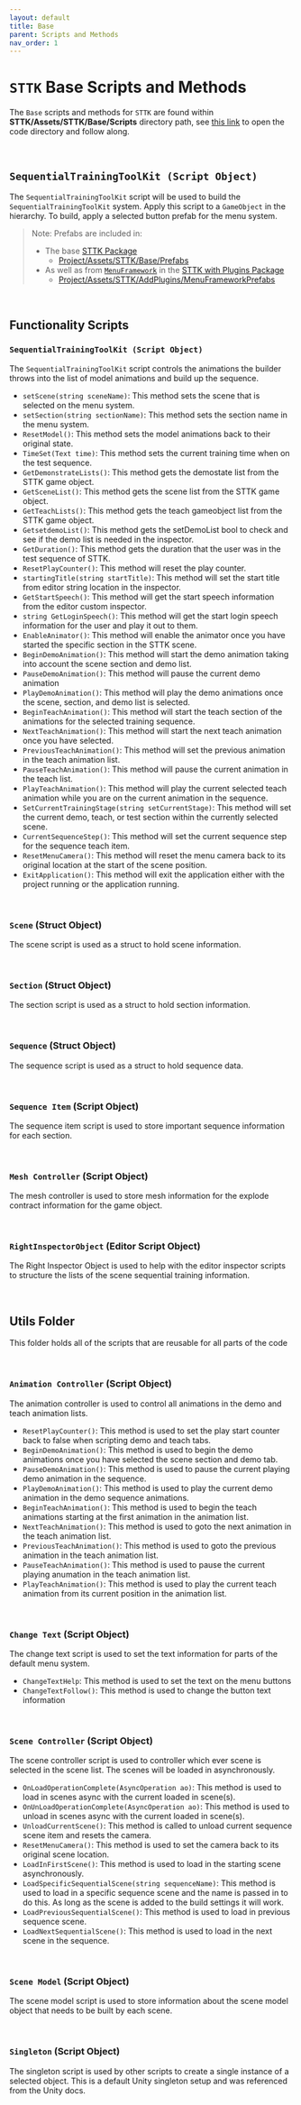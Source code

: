 ```yaml
---
layout: default
title: Base
parent: Scripts and Methods
nav_order: 1
---
```


# `STTK` Base Scripts and Methods
The `Base` scripts and methods for `STTK` are found within **STTK/Assets/STTK/Base/Scripts** directory path, see [this link](https://github.com/sandialabs/STTK/tree/main/STTK/Assets/STTK/Base/Scripts) to open the code directory and follow along. 

<br>

## `SequentialTrainingToolKit (Script Object)`
The `SequentialTrainingToolKit` script will be used to build the `SequentialTrainingToolKit` system.  Apply this script to a `GameObject` in the hierarchy. 
To build, apply a selected button prefab for the menu system.

>Note: Prefabs are included in:
>  - The base [STTK Package](https://github.com/sandialabs/STTK/blob/main/STTK_V1.unitypackage)
>    - [Project/Assets/STTK/Base/Prefabs](https://github.com/sandialabs/STTK/tree/main/STTK/Assets/STTK/Base/Prefabs)
>  - As well as from [`MenuFramework`](https://github.com/sandialabs/MenuFramework) in the [STTK with Plugins Package](https://github.com/sandialabs/STTK/blob/STTK-V1-with-Plugins/ExTK_V1_with_Plugins.unitypackage)
>    - [Project/Assets/STTK/AddPlugins/MenuFrameworkPrefabs](https://github.com/sandialabs/STTK/tree/STTK-V1-with-Plugins/STTK/Assets/STTK/AddPlugins/MenuFramework/Prefabs)


<br>

## Functionality Scripts

### `SequentialTrainingToolKit (Script Object)`
The `SequentialTrainingToolKit` script controls the animations the builder throws into the list of model animations and build up the sequence.
  - `setScene(string sceneName)`: This method sets the scene that is selected on the menu system.
  - `setSection(string sectionName)`: This method sets the section name in the menu system.
  - `ResetModel()`: This method sets the model animations back to their original state.
  - `TimeSet(Text time)`: This method sets the current training time when on the test sequence.
  - `GetDemonstrateLists()`: This method gets the demostate list from the STTK game object.
  - `GetSceneList()`: This method gets the scene list from the STTK game object.
  - `GetTeachLists()`: This method gets the teach gameobject list from the STTK game object.
  - `GetsetdemoList()`: This method gets the setDemoList bool to check and see if the demo list is needed in the inspector.
  - `GetDuration()`: This method gets the duration that the user was in the test sequence of STTK.
  - `ResetPlayCounter()`: This method will reset the play counter.
  - `startingTitle(string startTitle)`: This method will set the start title from editor string location in the inspector.
  - `GetStartSpeech()`: This method will get the start speech information from the editor custom inspector.
  - `string GetLoginSpeech()`: This method will get the start login speech information for the user and play it out to them.
  - `EnableAnimator()`: This method will enable the animator once you have started the specific section in the STTK scene.
  - `BeginDemoAnimation()`: This method will start the demo animation taking into account the scene section and demo list.
  - `PauseDemoAnimation()`: This method will pause the current demo animation
  - `PlayDemoAnimation()`: This method will play the demo animations once the scene, section, and demo list is selected.
  - `BeginTeachAnimation()`: This method will start the teach section of the animations for the selected training sequence.
  - `NextTeachAnimation()`: This method will start the next teach animation once you have selected.
  - `PreviousTeachAnimation()`: This method will set the previous animation in the teach animation list.
  - `PauseTeachAnimation()`: This method will pause the current animation in the teach list.
  - `PlayTeachAnimation()`: This method will play the current selected teach animation while you are on the current animation in the sequence.
  - `SetCurrentTrainingStage(string setCurrentStage)`: This method will set the current demo, teach, or test section within the currently selected scene.
  - `CurrentSequenceStep()`: This method will set the current sequence step for the sequence teach item.
  - `ResetMenuCamera()`: This method will reset the menu camera back to its original location at the start of the scene position.
  - `ExitApplication()`: This method will exit the application either with the project running or the application running.

<br>

### `Scene` (Struct Object)
The scene script is used as a struct to hold scene information.

<br>

### `Section` (Struct Object)
The section script is used as a struct to hold section information.

<br>

### `Sequence` (Struct Object)
The sequence script is used as a struct to hold sequence data.

<br>

### `Sequence Item` (Script Object)
The sequence item script is used to store important sequence information for each section.

<br>

### `Mesh Controller` (Script Object)
The mesh controller is used to store mesh information for the explode contract information for the game object.

<br>

### `RightInspectorObject` (Editor Script Object)
The Right Inspector Object is used to help with the editor inspector scripts to structure the lists of the scene sequential training information.

<br>

## Utils Folder
This folder holds all of the scripts that are reusable for all parts of the code

<br>

### `Animation Controller` (Script Object)
The animation controller is used to control all animations in the demo and teach animation lists.
  - `ResetPlayCounter()`: This method is used to set the play start counter back to false when scripting demo and teach tabs.
  - `BeginDemoAnimation()`: This method is used to begin the demo animations once you have selected the scene section and demo tab.
  - `PauseDemoAnimation()`: This method is used to pause the current playing demo animation in the sequence.
  - `PlayDemoAnimation()`: This method is used to play the current demo animation in the demo sequence animations.
  - `BeginTeachAnimation()`: This method is used to begin the teach animations starting at the first animation in the animation list.
  - `NextTeachAnimation()`: This method is used to goto the next animation in the teach animation list.
  - `PreviousTeachAnimation()`: This method is used to goto the previous animation in the teach animation list.
  - `PauseTeachAnimation()`: This method is used to pause the current playing anumation in the teach animation list.
  - `PlayTeachAnimation()`: This method is used to play the current teach animation from its current position in the animation list.

<br>

### `Change Text` (Script Object)
The change text script is used to set the text information for parts of the default menu system.
  - `ChangeTextHelp`: This method is used to set the text on the menu buttons
  - `ChangeTextFollow()`: This method is used to change the button text information

<br>

### `Scene Controller` (Script Object)
The scene controller script is used to controller which ever scene is selected in the scene list. The scenes will be loaded in asynchronously.
  - `OnLoadOperationComplete(AsyncOperation ao)`: This method is used to load in scenes async with the current loaded in scene(s).
  - `OnUnLoadOperationComplete(AsyncOperation ao)`: This method is used to unload in scenes async with the current loaded in scene(s).
  - `UnloadCurrentScene()`: This method is called to unload current sequence scene item and resets the camera.
  - `ResetMenuCamera()`: This method is used to set the camera back to its original scene location.
  - `LoadInFirstScene()`: This method is used to load in the starting scene asynchronously.
  - `LoadSpecificSequentialScene(string sequenceName)`: This method is used to load in a specific sequence scene and the name is passed in to do this. As long as the scene is added to the build settings it will work.
  - `LoadPreviousSequentialScene()`: This method is used to load in previous sequence scene.
  - `LoadNextSequentialScene()`: This method is used to load in the next scene in the sequence.

<br>

### `Scene Model` (Script Object)
The scene model script is used to store information about the scene model object that needs to be built by each scene.

<br>

### `Singleton` (Script Object)
The singleton script is used by other scripts to create a single instance of a selected object. This is a default Unity singleton setup and was referenced from the Unity docs.
